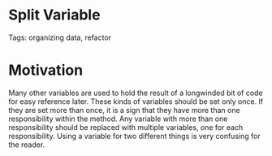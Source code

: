 # Split Variable

Tags: organizing data, refactor

[](img.png)

# Motivation

Many other variables are used to hold the result of a longwinded bit of code for easy
reference later. These kinds of variables should be set only once. If they are set more than once, it is a sign that they have more than one responsibility within the method. Any variable with more than one responsibility should be replaced with multiple variables, one for each responsibility. Using a variable for two different things is very confusing for the reader.